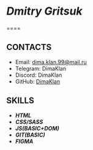 [DimaKlan]: https://github.com/DimaKlan

# ***Dmitry Gritsuk***
====

## **CONTACTS**
* Email: dima.klan.99@mail.ru
* Telegram: DimaKlan
* Discord: DimaKlan
* GitHub: [DimaKlan]


## **SKILLS**
* ***HTML***
* ***CSS/SASS***
* ***JS(BASIC+DOM)***
* ***GIT(BASIC)***
* ***FIGMA***
